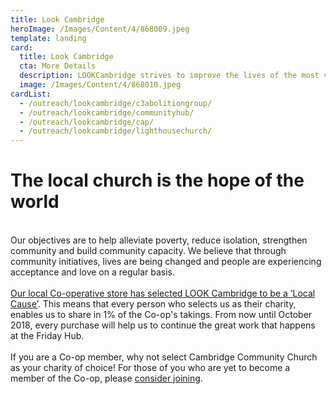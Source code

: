 ```yaml
---
title: Look Cambridge
heroImage: /Images/Content/4/868009.jpeg
template: landing
card:
  title: Look Cambridge
  cta: More Details
  description: LOOKCambridge strives to improve the lives of the most vulnerable people in our communities and positively shape their future.
  image: /Images/Content/4/868010.jpeg
cardList:
  - /outreach/lookcambridge/c3abolitiongroup/
  - /outreach/lookcambridge/communityhub/
  - /outreach/lookcambridge/cap/
  - /outreach/lookcambridge/lighthousechurch/
---
```


<h1>
The local church is the hope of the world</h1>
<br/>
Our objectives are to help alleviate poverty, reduce isolation, strengthen community and build community capacity. We believe that through community initiatives, lives are being changed and people are experiencing acceptance and love on a regular basis.<br/>
<br/>
<a href="http://www.coop.co.uk/membership/local-community-fund">Our local Co-operative store has selected LOOK Cambridge to be a ‘Local Cause’</a>. This means that every person who selects us as their charity, enables us to share in 1% of the Co-op's takings. From now until October 2018, every purchase will help us to continue the great work that happens at the Friday Hub.<br/>
<br/>
If you are a Co-op member, why not select Cambridge Community Church as your charity of choice! For those of you who are yet to become a member of the Co-op, please <a href="http://www.coop.co.uk/membership">consider joining</a>.
